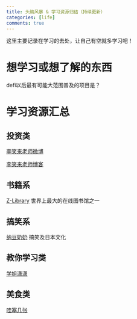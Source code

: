 ```yaml
---
title: 头脑风暴 & 学习资源归结（持续更新）
categories: [life]
comments: true
---
```


这里主要记录在学习的去处，让自己有空就多学习吧！

# 想学习或想了解的东西

defi以后最有可能大范围普及的项目是？

# 学习资源汇总

## 投资类

[李笑来老师微博](https://weibo.com/u/1576218000/) 

[李笑来老师博客](http://lixiaolai.com/) 

## 书籍系

[Z-Library](https://zh.hk1lib.org/)
世界上最大的在线图书馆之一

## 搞笑系

[纳豆奶奶](https://space.bilibili.com/6574487)
搞笑及日本文化

## 教你学习类

[学姐潇潇](https://space.bilibili.com/24919812)

## 美食类

[哇塞几张](https://space.bilibili.com/485704862)